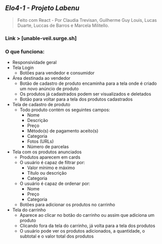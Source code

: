 ## *Elo4-1 - Projeto Labenu*
> Feito com React - Por Claudia Trevisan, Guilherme Guy Louis, Lucas Duarte, Luccas de Barros e Marcela Militello.
### Link > [unable-veil.surge.sh]
### O que funciona: 
- Responsividade geral 
- Tela Login
    - Botões para vendedor e consumidor
- Área destinada ao vendedor 
    - Botão de cadastro de produto encaminha para a tela onde é criado um novo anúncio de produto
    - Os produtos já cadastrados podem ser visualizados e deletados
    - Botão para voltar para a tela dos produtos cadastrados
- Tela de cadastro de produto
    - Todo produto contém os seguintes campos:
      - Nome
      - Descrição
      - Preço
      - Método(s) de pagamento aceito(s)
      - Categoria
      - Fotos (URLs)
      - Número de parcelas
- Tela com os produtos anunciados
    - Produtos aparecem em cards
    - O usuário é capaz de filtrar por:
      - Valor mínimo e máximo
      - Título ou descrição
      - Categoria
  - O usuário é capaz de ordenar por:
      - Nome
      - Preço
      - Categoria
  - Botões para adicionar os produtos no carrinho
- Tela do carrinho
  - Aparece ao clicar no botão do carrinho ou assim que adiciona um produto
  - Clicando fora da tela do carrinho, já volta para a tela dos produtos
  - O usuário pode ver os produtos adicionados, a quantidade, o subtotal e o valor total dos produtos


